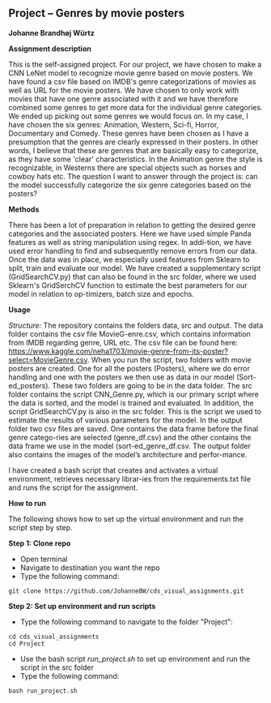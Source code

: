 ## Project – Genres by movie posters ##
**Johanne Brandhøj Würtz**

__Assignment description__

This is the self-assigned project. For our project, we have chosen to make a CNN LeNet model to recognize movie genre based on movie posters. We have found a csv file based on IMDB's genre categorizations of movies as well as URL for the movie posters. We have chosen to only work with movies that have one genre associated with it and we have therefore combined some genres to get more data for the individual genre categories. We ended up picking out some genres we would focus on. In my case, I have chosen the six genres: Animation, Western, Sci-fi, Horror, Documentary and Comedy. These genres have been chosen as I have a presumption that the genres are clearly expressed in their posters. In other words, I believe that these are genres that are basically easy to categorize, as they have some 'clear' characteristics. In the Animation genre the style is recognizable, in Westerns there are special objects such as horses and cowboy hats etc. The question I want to answer through the project is: can the model successfully categorize the six genre categories based on the posters?

__Methods__

There has been a lot of preparation in relation to getting the desired genre categories and the associated posters. Here we have used simple Panda features as well as string manipulation using regex. In addi-tion, we have used error handling to find and subsequently remove errors from our data. Once the data was in place, we especially used features from Sklearn to split, train and evaluate our model. We have created a supplementary script (GridSearchCV.py) that can also be found in the src folder, where we used Sklearn's GridSerchCV function to estimate the best parameters for our model in relation to op-timizers, batch size and epochs.

__Usage__

_Structure:_
The repository contains the folders data, src and output. The data folder contains the csv file MovieG-enre.csv, which contains information from IMDB regarding genre, URL etc. The csv file can be found here: https://www.kaggle.com/neha1703/movie-genre-from-its-poster?select=MovieGenre.csv. When you run the script, two folders with movie posters are created. One for all the posters (Posters), where we do error handling and one with the posters we then use as data in our model (Sort-ed_posters). These two folders are going to be in the data folder. 
The src folder contains the script CNN_Genre.py, which is our primary script where the data is sorted, and the model is trained and evaluated. In addition, the script GridSearchCV.py is also in the src folder. This is the script we used to estimate the results of various parameters for the model. In the output folder two csv files are saved. One contains the data frame before the final genre catego-ries are selected (genre_df.csv) and the other contains the data frame we use in the model (sort-ed_genre_df.csv. The output folder also contains the images of the model’s architecture and perfor-mance. 

I have created a bash script that creates and activates a virtual environment, retrieves necessary librar-ies from the requirements.txt file and runs the script for the assignment.

**How to run**

The following shows how to set up the virtual environment and run the script step by step.

**Step 1: Clone repo**
- Open terminal
- Navigate to destination you want the repo
- Type the following command:

```console
git clone https://github.com/JohanneBW/cds_visual_assignments.git
```  
**Step 2: Set up environment and run scripts**
- Type the following command to navigate to the folder "Project":

```console
cd cds_visual_assignments
cd Project
``` 
- Use the bash script _run_project.sh_ to set up environment and run the script in the src folder
- Type the following command:

```console
bash run_project.sh
```



